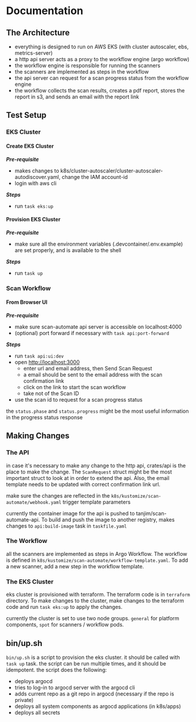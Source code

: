 # Documentation

## The Architecture

- everything is designed to run on AWS EKS (with cluster autoscaler, ebs, metrics-server)
- a http api server acts as a proxy to the workflow engine (argo workflow)
- the workflow engine is responsible for running the scanners
- the scanners are implemented as steps in the workflow
- the api server can request for a scan progress status from the workflow engine
- the workflow collects the scan results, creates a pdf report, stores the report in s3, and sends an email with the report link

## Test Setup

### EKS Cluster

#### Create EKS Cluster

_**Pre-requisite**_

- makes changes to k8s/cluster-autoscaler/cluster-autoscaler-autodiscover.yaml, change the IAM account-id
- login with aws cli

_**Steps**_

- run `task eks:up`

#### Provision EKS Cluster

_**Pre-requisite**_

- make sure all the environment variables (.devcontainer/.env.example) are set properly, and is available to the shell

_**Steps**_

- run `task up`

### Scan Workflow

#### From Browser UI

_**Pre-requisite**_

- make sure scan-automate api server is accessible on localhost:4000
- (optional) port forward if necessary with `task api:port-forward`

_**Steps**_

- run `task api:ui:dev`
- open <http://localhost:3000>
  - enter url and email address, then Send Scan Request
  - a email should be sent to the email address with the scan confirmation link
  - click on the link to start the scan workflow
  - take not of the Scan ID
- use the scan id to request for a scan progress status

the `status.phase` and `status.progress` might be the most useful information in the progress status response

## Making Changes

### The API

in case it's necessary to make any change to the http api, crates/api is the place to make the change. The `ScanRequest` struct might be the most important struct to look at in order to extend the api. Also, the email template needs to be updated with correct confirmation link url.

make sure the changes are reflected in the `k8s/kustomize/scan-automate/webhook.yaml` trigger template parameters

currently the container image for the api is pushed to tanjim/scan-automate-api. To build and push the image to another registry, makes changes to `api:build-image` task in `taskfile.yaml`

### The Workflow

all the scanners are implemented as steps in Argo Workflow. The workflow is defined in `k8s/kustomize/scan-automate/workflow-template.yaml`. To add a new scanner, add a new step in the workflow template.

### The EKS Cluster

eks cluster is provisioned with terraform. The terraform code is in `terraform` directory. To make changes to the cluster, make changes to the terraform code and run `task eks:up` to apply the changes.

currently the cluster is set to use two node groups. `general` for platform components, `spot` for scanners / workflow pods.

## bin/up.sh

`bin/up.sh` is a script to provision the eks cluster. it should be called with `task up` task. the script can be run multiple times, and it should be idempotent. the script does the following:

- deploys argocd
- tries to log-in to argocd server with the argocd cli
- adds current repo as a git repo in argocd (necessary if the repo is private)
- deploys all system components as argocd applications (in k8s/apps)
- deploys all secrets
